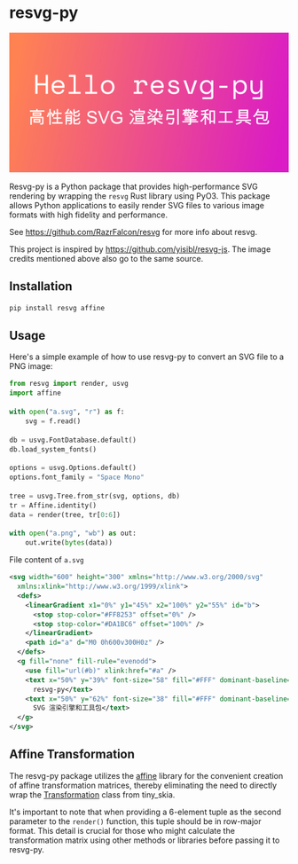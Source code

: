 # resvg-py

![title](images/a.png)

Resvg-py is a Python package that provides high-performance SVG rendering by wrapping the `resvg` Rust library using PyO3. This package allows Python applications to easily render SVG files to various image formats with high fidelity and performance.

See https://github.com/RazrFalcon/resvg for more info about resvg.

This project is inspired by https://github.com/yisibl/resvg-js. The image credits mentioned above also go to the same source.

## Installation

```sh
pip install resvg affine
```

## Usage

Here's a simple example of how to use resvg-py to convert an SVG file to a PNG image:

```python
from resvg import render, usvg
import affine

with open("a.svg", "r") as f:
    svg = f.read()

db = usvg.FontDatabase.default()
db.load_system_fonts()

options = usvg.Options.default()
options.font_family = "Space Mono"

tree = usvg.Tree.from_str(svg, options, db)
tr = Affine.identity()
data = render(tree, tr[0:6])

with open("a.png", "wb") as out:
    out.write(bytes(data))
```

File content of `a.svg`

```xml
<svg width="600" height="300" xmlns="http://www.w3.org/2000/svg"
  xmlns:xlink="http://www.w3.org/1999/xlink">
  <defs>
    <linearGradient x1="0%" y1="45%" x2="100%" y2="55%" id="b">
      <stop stop-color="#FF8253" offset="0%" />
      <stop stop-color="#DA1BC6" offset="100%" />
    </linearGradient>
    <path id="a" d="M0 0h600v300H0z" />
  </defs>
  <g fill="none" fill-rule="evenodd">
    <use fill="url(#b)" xlink:href="#a" />
    <text x="50%" y="39%" font-size="58" fill="#FFF" dominant-baseline="middle" text-anchor="middle">Hello
      resvg-py</text>
    <text x="50%" y="62%" font-size="38" fill="#FFF" dominant-baseline="middle" text-anchor="middle">高性能
      SVG 渲染引擎和工具包</text>
  </g>
</svg>
```

## Affine Transformation

The resvg-py package utilizes the [affine](https://github.com/rasterio/affine) library for the convenient creation of affine transformation matrices, thereby eliminating the need to directly wrap the [Transformation](https://docs.rs/tiny-skia/0.11.4/tiny_skia/struct.Transform.html) class from tiny_skia.

It's important to note that when providing a 6-element tuple as the second parameter to the `render()` function, this tuple should be in row-major format. This detail is crucial for those who might calculate the transformation matrix using other methods or libraries before passing it to resvg-py.

